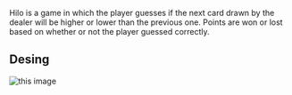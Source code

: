 Hilo is a game in which the player guesses if the next card drawn by the dealer will be higher or lower than the previous one. Points are won or lost based on whether or not the player guessed correctly.

## Desing

![this image](https://github.com/drnodev/cse210-02/blob/main/class.png)
